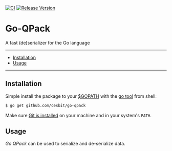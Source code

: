 [![CI](https://github.com/cesbit/go-qpack/workflows/CI/badge.svg)](https://github.com/cesbit/go-qpack/actions)
[![Release Version](https://img.shields.io/github/release/cesbit/go-qpack)](https://github.com/cesbit/go-qpack/releases)

# Go-QPack

A fast (de)serializer for the Go language

---------------------------------------
  * [Installation](#installation)
  * [Usage](#usage)

---------------------------------------

## Installation
Simple install the package to your [$GOPATH](https://github.com/golang/go/wiki/GOPATH "GOPATH") with the [go tool](https://golang.org/cmd/go/ "go command") from shell:
```bash
$ go get github.com/cesbit/go-qpack
```
Make sure [Git is installed](https://git-scm.com/downloads) on your machine and in your system's `PATH`.

## Usage
_Go QPack_ can be used to serialize and de-serialize data.
